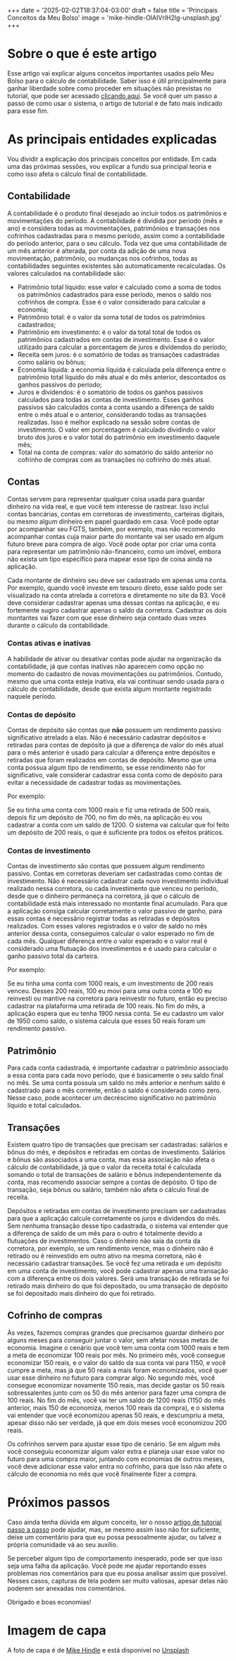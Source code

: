 +++
date = '2025-02-02T18:37:04-03:00'
draft = false
title = 'Principais Conceitos da Meu Bolso'
image = 'mike-hindle-OIAIVrlH2lg-unsplash.jpg'
+++

# Sobre o que é este artigo

Esse artigo vai explicar alguns conceitos importantes usados pelo Meu Bolso para o cálculo de contabilidade. Saber isso é útil principalmente para ganhar liberdade sobre como proceder em situações não previstas no tutorial, que pode ser acessado [clicando aqui](https://lucasmaia.dev/post/meu-bolso-primeiros-passos). Se você quer um passo a passo de como usar o sistema, o artigo de tutorial é de fato mais indicado para esse fim.

# As principais entidades explicadas

Vou dividir a explicação dos principais conceitos por entidade. Em cada uma das próximas sessões, vou explicar a fundo sua principal teoria e como isso afeta o cálculo final de contabilidade.

## Contabilidade

A contabilidade é o produto final desejado ao incluir todos os patrimônios e movimentações do período. A contabilidade é dividida por período (mês e ano) e considera todas as movimentações, patrimônios e transações nos cofrinhos cadastradas para o mesmo período, assim como a contabilidade do período anterior, para o seu cálculo. Toda vez que uma contabilidade de um mês anterior é alterada, por conta da adição de uma nova movimentação, patrimônio, ou mudanças nos cofrinhos, todas as contabilidades seguintes existentes são automaticamente recalculadas. Os valores calculados na contabilidade são:

- Patrimônio total líquido: esse valor é calculado como a soma de todos os patrimônios cadastrados para esse período, menos o saldo nos cofrinhos de compra. Esse é o valor considerado para calcular a economia;
- Patrimônio total: é o valor da soma total de todos os patrimônios cadastrados;
- Patrimônio em investimento: é o valor da total total de todos os patrimônios cadastrados em contas de investimento. Esse é o valor utilizado para calcular a porcentagem de juros e dividendos do período;
- Receita sem juros: é o somatório de todas as transações cadastradas como salário ou bônus;
- Economia líquida: a economia líquida é calculada pela diferença entre o patrimônio total líquido do mês atual e do mês anterior, descontados os ganhos passivos do período;
- Juros e dividendos: é o somatório de todos os ganhos passivos calculados para todas as contas de investimento. Esses ganhos passivos são calculados conta a conta usando a diferença de saldo entre o mês atual e o anterior, considerando todas as transações realizadas. Isso é melhor explicado na sessão sobre contas de investimento. O valor em porcentagem é calculado dividindo o valor bruto dos juros e o valor total do patrimônio em investimento daquele mês;
- Total na conta de compras: valor do somatório do saldo anterior no cofrinho de compras com as transações no cofrinho do mês atual.

## Contas

Contas servem para representar qualquer coisa usada para guardar dinheiro na vida real, e que você tem interesse de rastrear. Isso inclui contas bancárias, contas em corretoras de investimento, carteiras digitais, ou mesmo algum dinheiro em papel guardado em casa. Você pode optar por acompanhar seu FGTS, também, por exemplo, mas não recomendo acompanhar contas cuja maior parte do montante vai ser usado em algum futuro breve para compra de algo. Você pode optar por criar uma conta para representar um patrimônio não-financeiro, como um imóvel, embora não exista um tipo específico para mapear esse tipo de coisa ainda na aplicação.

Cada montante de dinheiro seu deve ser cadastrado em apenas uma conta. Por exemplo, quando você investe em tesouro direto, esse saldo pode ser visualizado na conta atrelada a corretora e diretamente no site da B3. Você deve considerar cadastrar apenas uma dessas contas na aplicação, e eu fortemente sugiro cadastrar apenas o saldo da corretora. Cadastrar os dois montantes vai fazer com que esse dinheiro seja contado duas vezes durante o cálculo da contabilidade.

### Contas ativas e inativas

A habilidade de ativar ou desativar contas pode ajudar na organização da contabilidade, já que contas inativas não aparecem como opção no momento do cadastro de novas movimentações ou patrimônios. Contudo, mesmo que uma conta esteja inativa, ela vai continuar sendo usada para o cálculo de contabilidade, desde que exista algum montante registrado naquele período.

### Contas de depósito

Contas de depósito são contas que **não** possuem um rendimento passivo significativo atrelado a elas. Não é necessário cadastrar depósitos e retiradas para contas de depósito já que a diferença de valor do mês atual para o mês anterior é usado para calcular a diferença entre depósitos e retiradas que foram realizados em contas de depósito. Mesmo que uma conta possua algum tipo de rendimento, se esse rendimento não for significativo, vale considerar cadastrar essa conta como de depósito para evitar a necessidade de cadastrar todas as movimentações.

Por exemplo:

Se eu tinha uma conta com 1000 reais e fiz uma retirada de 500 reais, depois fiz um depósito de 700, no fim do mês, na aplicação eu vou cadastrar a conta com um saldo de 1200. O sistema vai calcular que foi feito um depósito de 200 reais, o que é suficiente pra todos os efeitos práticos.

### Contas de investimento

Contas de investimento são contas que possuem algum rendimento passivo. Contas em corretoras deveriam ser cadastradas como contas de investimento. Não é necessário cadastrar cada novo investimento individual realizado nessa corretora, ou cada investimento que venceu no período, desde que o dinheiro permaneça na corretora, já que o cálculo de contabilidade está mais interessado no montante final acumulado. Para que a aplicação consiga calcular corretamente o valor passivo de ganho, para essas contas é necessário registrar todas as retiradas e depósitos realizados. Com esses valores registrados e o valor de saldo no mês anterior dessa conta, conseguimos calcular o valor esperado no fim de cada mês. Qualquer diferença entre o valor esperado e o valor real é considerado uma flutuação dos investimentos e é usado para calcular o ganho passivo total da carteira.

Por exemplo:

Se eu tinha uma conta com 1000 reais, e um investimento de 200 reais venceu. Desses 200 reais, 100 eu movi para uma outra conta e 100 eu reinvesti ou mantive na corretora para reinvestir no futuro, então eu preciso cadastrar na plataforma uma retirada de 100 reais. No fim do mês, a aplicação espera que eu tenha 1900 nessa conta. Se eu cadastro um valor de 1950 como saldo, o sistema calcula que esses 50 reais foram um rendimento passivo.

## Patrimônio

Para cada conta cadastrada, é importante cadastrar o patrimônio associado a essa conta para cada novo período, que é basicamente o seu saldo final no mês. Se uma conta possuía um saldo no mês anterior e nenhum saldo é cadastrado para o mês corrente, então o saldo é considerado como zero. Nesse caso, pode acontecer um decréscimo significativo no patrimônio líquido e total calculados.

## Transações

Existem quatro tipo de transações que precisam ser cadastradas: salários e bônus do mês, e depósitos e retiradas em contas de investimento. Salários e bônus são associados a uma conta, mas essa associação não afeta o cálculo de contabilidade, já que o valor da receita total é calculada somando o total de transações de salário e bônus independentemente da conta, mas recomendo associar sempre a contas de depósito. O tipo de transação, seja bônus ou salário, também não afeta o cálculo final de receita.

Depósitos e retiradas em contas de investimento precisam ser cadastradas para que a aplicação calcule corretamente os juros e dividendos do mês. Sem nenhuma transação desse tipo cadastrada, o sistema vai entender que a diferença de saldo de um mês para o outro é totalmente devido a flutuações de investimentos. Caso o dinheiro não saia da conta da corretora, por exemplo, se um rendimento vence, mas o dinheiro não é retirado ou é reinvestido em outro ativo na mesma corretora, não é necessário cadastrar transações. Se você fez uma retirada e um depósito em uma conta de investimento, você pode cadastrar apenas uma transação com a diferença entre os dois valores. Será uma transação de retirada se foi retirado mais dinheiro do que foi depositado, ou uma transação de depósito se foi depositado mais dinheiro do que foi retirado.

## Cofrinho de compras

Às vezes, fazemos compras grandes que precisamos guardar dinheiro por alguns meses para conseguir juntar o valor, sem afetar nossas metas de economia. Imagine o cenário que você tem uma conta com 1000 reais e tem a meta de economizar 100 reais por mês. No primeiro mês, você consegue economizar 150 reais, e o valor do saldo da sua conta vai para 1150, e você cumpre a meta, mas já que 50 reais a mais foram economizados, você quer usar esse dinheiro no futuro para comprar algo. No segundo mês, você consegue economizar novamente 150 reais, mas decide gastar os 50 reais sobressalentes junto com os 50 do mês anterior para fazer uma compra de 100 reais. No fim do mês, você vai ter um saldo de 1200 reais (1150 do mês anterior, mais 150 de economiza, menos 100 reais da compra), e o sistema vai entender que você economizou apenas 50 reais, e descumpriu a meta, apesar disso não ser verdade, já que em dois meses você economizou 200 reais.

Os cofrinhos servem para ajustar esse tipo de cenário. Se em algum mês você conseguiu economizar algum valor extra e planeja usar esse valor no futuro para uma compra maior, juntando com economias de outros meses, você deve adicionar esse valor entra no cofrinho, para que isso não afete o cálculo de economia no mês que você finalmente fizer a compra.

# Próximos passos

Caso ainda tenha dúvida em algum conceito, ler o nosso [artigo de tutorial passo a passo](https://lucasmaia.dev/post/meu-bolso-primeiros-passos) pode ajudar, mas, se mesmo assim isso não for suficiente, deixe um comentário para que eu possa pessoalmente ajudar, ou talvez a própria comunidade vá ao seu auxílio.

Se perceber algum tipo de comportamento inesperado, pode ser que isso seja uma falha da aplicação. Você pode me ajudar reportando esses problemas nos comentários para que eu possa analisar assim que possível. Nesses casos, capturas de tela podem ser muito valiosas, apesar delas não poderem ser anexadas nos comentários.

Obrigado e boas economias!

# Imagem de capa

A foto de capa é de [Mike Hindle](https://unsplash.com/@mikehindle) e está disponível no [Unsplash](https://unsplash.com/photos/a-black-and-white-photo-of-a-square-object-OIAIVrlH2lg)
